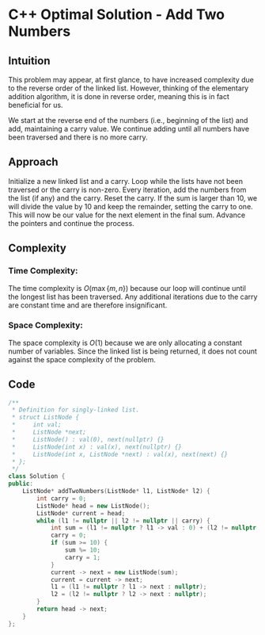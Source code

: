 # C++ Optimal Solution - Add Two Numbers

## Intuition
<!-- Describe your first thoughts on how to solve this problem. -->
This problem may appear, at first glance, to have increased complexity due to the reverse order of the linked list. However, thinking of the elementary addition algorithm, it is done in reverse order, meaning this is in fact beneficial for us.

We start at the reverse end of the numbers (i.e., beginning of the list) and add, maintaining a carry value. We continue adding until all numbers have been traversed and there is no more carry.

## Approach
<!-- Describe your approach to solving the problem. -->
Initialize a new linked list and a carry. Loop while the lists have not been traversed or the carry is non-zero. Every iteration, add the numbers from the list (if any) and the carry. Reset the carry. If the sum is larger than 10, we will divide the value by 10 and keep the remainder, setting the carry to one. This will now be our value for the next element in the final sum. Advance the pointers and continue the process.

## Complexity

### Time Complexity:
<!-- Add your time complexity here, e.g. $$O(n)$$ -->
The time complexity is $O(\max\{m, n\})$ because our loop will continue until the longest list has been traversed. Any additional iterations due to the carry are constant time and are therefore insignificant.

### Space Complexity:
<!-- Add your space complexity here, e.g. $$O(n)$$ -->
The space complexity is $O(1)$ because we are only allocating a constant number of variables. Since the linked list is being returned, it does not count against the space complexity of the problem.

## Code

```cpp
/**
 * Definition for singly-linked list.
 * struct ListNode {
 *     int val;
 *     ListNode *next;
 *     ListNode() : val(0), next(nullptr) {}
 *     ListNode(int x) : val(x), next(nullptr) {}
 *     ListNode(int x, ListNode *next) : val(x), next(next) {}
 * };
 */
class Solution {
public:
    ListNode* addTwoNumbers(ListNode* l1, ListNode* l2) {
        int carry = 0;
        ListNode* head = new ListNode();
        ListNode* current = head;
        while (l1 != nullptr || l2 != nullptr || carry) {
            int sum = (l1 != nullptr ? l1 -> val : 0) + (l2 != nullptr ? l2 -> val : 0) + carry;
            carry = 0;
            if (sum >= 10) {
                sum %= 10;
                carry = 1;
            }
            current -> next = new ListNode(sum);
            current = current -> next;
            l1 = (l1 != nullptr ? l1 -> next : nullptr);
            l2 = (l2 != nullptr ? l2 -> next : nullptr);
        }
        return head -> next;
    }
};
```
